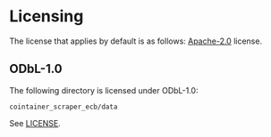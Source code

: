 # Licensing

The license that applies by default is as follows: [Apache-2.0](https://github.com/cointainer/cointainer-scraper-ecb/tree/main/LICENSE) license.

## ODbL-1.0

The following directory is licensed under ODbL-1.0:

```
cointainer_scraper_ecb/data
```
See [LICENSE](https://github.com/cointainer/cointainer-scraper-ecb/tree/main/cointainer_scraper_ecb/data/LICENSE).
